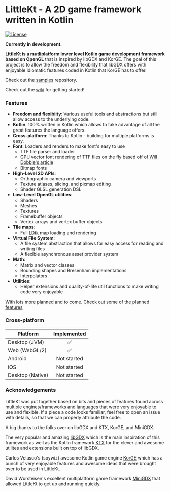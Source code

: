 # LittleKt - A 2D game framework written in Kotlin
[![License](https://img.shields.io/badge/License-Apache%202.0-blue.svg)](https://github.com/littlektframework/littlekt/blob/master/LICENSE)

**Currently in development.**

**LittleKt is a mutliplatform lower level Kotlin game development framework based on OpenGL** that is inspired by libGDX and KorGE. The goal of this project is to allow the freedom and flexibility that libGDX offers with enjoyable idiomatic features coded in Kotlin that KorGE has to offer.

Check out the [samples](https://github.com/littlektframework/littlekt-samples) repository.

Check out the [wiki](https://github.com/littlektframework/littlekt/wiki) for getting started!

### Features
* **Freedom and flexibiity**: Various useful tools and abstractions but still allow access to the underlying code.
* **Kotlin**: 100% written in Kotlin which allows to take advantage of all the great features the language offers.
* **Cross-platform**: Thanks to Kotlin - building for multiple platforms is easy. 
* **Font**: Loaders and renders to make font's easy to use
  * TTF file parser and loader
  * GPU vector font rendering of TTF files on the fly based off of [Will Dobbie's article](https://wdobbie.com/post/gpu-text-rendering-with-vector-textures/)
  * Bitmap fonts
* **High-Level 2D APIs**:
  * Orthographic camera and viewports
  * Texture atlases, slicing, and pixmap editing 
  * Shader GLSL generation DSL
* **Low-Level OpenGL utilities**:
  * Shaders 
  * Meshes
  * Textures
  * Framebuffer objects
  * Vertex arrays and vertex buffer objects
* **Tile maps**:
  * Full [LDtk](https://ldtk.io) map loading and rendering
* **Virtual File System**:
  * A file system abstraction that allows for easy access for reading and writing files
  * A flexible asynchronous asset provider system 
* **Math**:
  * Matrix and vector classes
  * Bounding shapes and Bresenham implementations
  * Interpolators
* **Utilities**:
  * Helper extensions and quality-of-life util functions to make writing code very enjoyable 

With lots more planned and to come. Check out some of the planned [features](https://github.com/LittleKtOrg/LittleKt/labels/enhancement)

### Cross-platform 

| Platform | Implemented |
| -------- | :---------: |
| Desktop (JVM) | ✅ |
| Web (WebGL/2) | ✅ |
| Android | Not started |
| iOS | Not started |
| Desktop (Native) | Not started |

### Acknowledgements
LittleKt was put together based on bits and pieces of features found across multiple engines/frameworks and languages that were very enjoyable to use and flexible. If a piece a code looks familiar, feel free to open an issue with details, so that we can properly attribute the code.

A big thanks to the folks over on libGDX and KTX, KorGE, and MiniGDX.

The very popular and amazing [libGDX](https://github.com/libgdx/libgdx) which is the main inspiration of this framework as well as the Kotlin framework [KTX](https://github.com/libktx/ktx) for the clever and awesome utilites and extensions built on top of libGDX.

Carlos Velasco's (soywiz) awesome Kotlin game engine [KorGE](https://github.com/korlibs/korge) which has a bunch of very enjoyable features and awesome ideas that were brought over to be used in LittleKt.

David Wursteisen's excellent multiplatform game framework [MiniGDX](https://github.com/minigdx/minigdx/) that allowed LittleKt to get up and running quickly.
